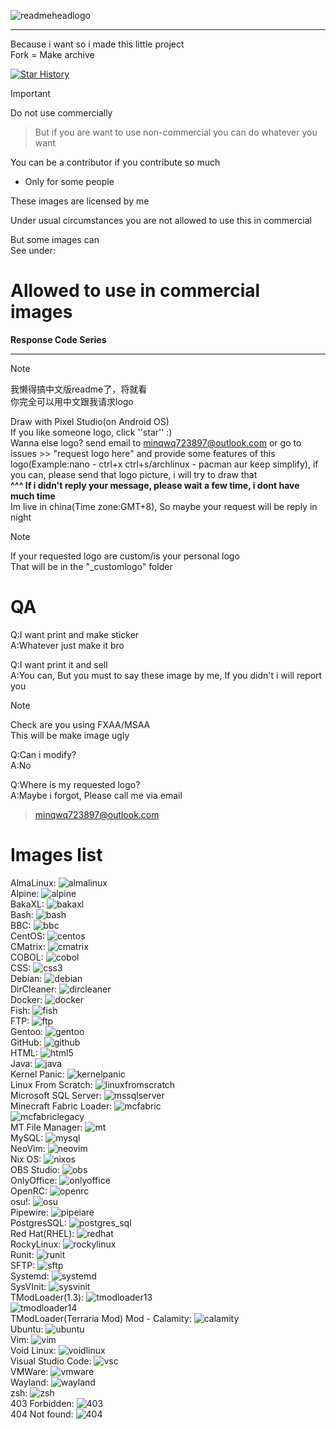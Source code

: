 ![readmeheadlogo](readmebanner.png)
<hr />  
Because i want so i made this little project<br />
Fork = Make archive  
  
[![Star History](https://api.lucabubi.me/chart?username=minqwq&repository=pixelart-logo&color=green)](https://github.com/lucabubi/star-history)
  
> [!Important]
>
> Do not use commercially

> But if you are want to use non-commercial
> you can do whatever you want
  
You can be a contributor if you contribute so much  
* Only for some people  
  
These images are licensed by me  
  
Under usual circumstances you are not allowed to use this in commercial  
  
But some images can  
See under:  
# Allowed to use in commercial images
**Response Code Series**  
<hr />

> [!Note]
>
> 我懒得搞中文版readme了，将就看  
> 你完全可以用中文跟我请求logo

Draw with Pixel Studio(on Android OS)  
If you like someone logo, click ''star'' :)  
Wanna else logo? send email to minqwq723897@outlook.com or go to issues >> "request logo here" and provide some features of this logo(Example:nano - ctrl+x   ctrl+s/archlinux - pacman   aur   keep simplify), if you can, please send that logo picture, i will try to draw that  
**^^^ If i didn't reply your message, please wait a few time, i dont have much time**  
Im live in china(Time zone:GMT+8), So maybe your request will be reply in night

> [!Note]
>
> If your requested logo are custom/is your personal logo  
> That will be in the "_customlogo" folder

# QA

Q:I want print and make sticker  
A:Whatever just make it bro

Q:I want print it and sell  
A:You can, But you must to say these image by me, If you didn't i will report you

> [!Note]
>
> Check are you using FXAA/MSAA  
> This will be make image ugly

Q:Can i modify?  
A:No

Q:Where is my requested logo?  
A:Maybe i forgot, Please call me via email

> minqwq723897@outlook.com

# Images list
AlmaLinux:
![almalinux](/almalinux/almalinux.png)  
Alpine:
![alpine](/alpine/alpine.png)  
BakaXL:
![bakaxl](/bakaxl/bakaxl.png)  
Bash:
![bash](/bash/bash.png)  
BBC:
![bbc](/bbc/bbc.png)  
CentOS:
![centos](/centos/centos.png)  
CMatrix:
![cmatrix](/cmatrix/cmatrix.png)  
COBOL:
![cobol](/cobol/cobol.png)  
CSS:
![css3](/css/css3.png)  
Debian:
![debian](/debian/debian.png)  
DirCleaner:
![dircleaner](/dircleaner/dircleaner.png)  
Docker:
![docker](/docker/docker.png)  
Fish:
![fish](/fish/fish.png)  
FTP:
![ftp](/ftp/ftp.png)  
Gentoo:
![gentoo](/gentoo/gentoo.png)  
GitHub:
![github](/github/github.png)  
HTML:
![html5](/html/html5.png)  
Java:
![java](/java/java.png)  
Kernel Panic:
![kernelpanic](/kernelpanic/kernelpanic.png)  
Linux From Scratch:
![linuxfromscratch](/linuxfromscratch/linuxfromscratch.png)  
Microsoft SQL Server:
![mssqlserver](/microsoft_sql_server/microsoft_sql_server.png)  
Minecraft Fabric Loader:
![mcfabric](/fabricloader/fabricloader.png)  
![mcfabriclegacy](/fabricloader/fabriclegacy.png)  
MT File Manager:
![mt](/mt_file_manager/mt_file_manager.png)  
MySQL:
![mysql](/mysql/mysql.png)  
NeoVim:
![neovim](/neovim/neovim.png)  
Nix OS:
![nixos](/nixos/nixos.png)  
OBS Studio:
![obs](/obs_studio/obs_studio.png)  
OnlyOffice:
![onlyoffice](/onlyoffice/onlyoffice.png)  
OpenRC:
![openrc](/openrc/openrc.png)  
osu!:
![osu](/osu/osu.png)  
Pipewire:
![pipeiare](/pipewire/pipewire.png)  
PostgresSQL:
![postgres_sql](/postgres_sql/postgres_sql.png)  
Red Hat(RHEL):
![redhat](/redhat/redhat.png)  
RockyLinux:
![rockylinux](/rockylinux/rockylinux.png)  
Runit:
![runit](/runit/runit.png)  
SFTP:
![sftp](/sftp/sftp.png)  
Systemd:
![systemd](/systemd/systemd.png)  
SysVInit:
![sysvinit](/sysvinit/sysvinit.png)  
TModLoader(1.3):
![tmodloader13](/tmodloader/tmodloader_13.png)  
![tmodloader14](/tmodloader/tmodloader_14.png)  
TModLoader(Terraria Mod) Mod - Calamity:
![calamity](/trmod_calamity/trmod_calamity_14.png)  
Ubuntu:
![ubuntu](/ubuntu/ubuntu.png)  
Vim:
![vim](/vim/vim.png)  
Void Linux:
![voidlinux](/voidlinux/voidlinux.png)  
Visual Studio Code:
![vsc](/visual_studio_code/visualstudiocode.png)  
VMWare:
![vmware](/vmware/vmware.png)  
Wayland:
![wayland](/wayland/wayland.png)  
zsh:
![zsh](/zsh/zsh.png)  
403 Forbidden:
![403](/_responsecode/403forbidden/403forbidden.png)  
404 Not found:
![404](/_responsecode/404notfound/404notfound.png)  
